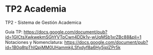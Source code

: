 # TP2 Academia
TP2 - Sistema de Gestión Academica

Guía TP: https://docs.google.com/document/pub?id=1GICtsXwkwekmSGhYVTpCwn4DDk1v-wUqMSb1xrZBc88&pli=1
Notaciones y Nomenclatura: https://docs.google.com/document/pub?id=1B0q8tpThIQpjMM0UHammkjLSfxdyf8a6Hy5jplZPr5k
